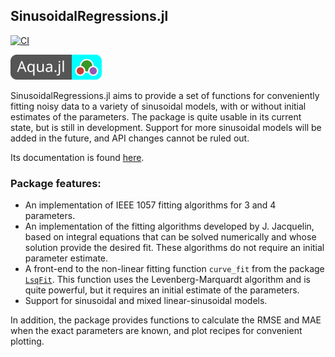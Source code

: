 ## SinusoidalRegressions.jl

[![CI](https://github.com/mbaz/SinusoidalRegressions.jl/actions/workflows/ci.yml/badge.svg)](https://github.com/mbaz/SinusoidalRegressions.jl/actions/workflows/ci.yml)

[![Aqua QA](https://raw.githubusercontent.com/JuliaTesting/Aqua.jl/master/badge.svg)](https://github.com/JuliaTesting/Aqua.jl)

SinusoidalRegressions.jl aims to provide a set of functions for conveniently fitting noisy data to a variety of sinusoidal models, with or without initial estimates of the parameters. The package is quite usable in its current state, but is still in development. Support for more sinusoidal models will be added in the future, and API changes cannot be ruled out.

Its documentation is found [here](https://mbaz.github.io/SinusoidalRegressions.jl/v0.2/).

### Package features:

* An implementation of IEEE 1057 fitting algorithms for 3 and 4 parameters.
* An implementation of the fitting algorithms developed by J. Jacquelin, based on integral equations that can be solved numerically and whose solution provide the desired fit. These algorithms do not require an initial parameter estimate.
* A front-end to the non-linear fitting function `curve_fit` from the package [`LsqFit`](https://github.com/JuliaNLSolvers/LsqFit.jl). This function uses the Levenberg-Marquardt algorithm and is quite powerful, but it requires an initial estimate of the parameters.
* Support for sinusoidal and mixed linear-sinusoidal models.

In addition, the package provides functions to calculate the RMSE and MAE when the exact parameters are known, and plot recipes for convenient plotting.

